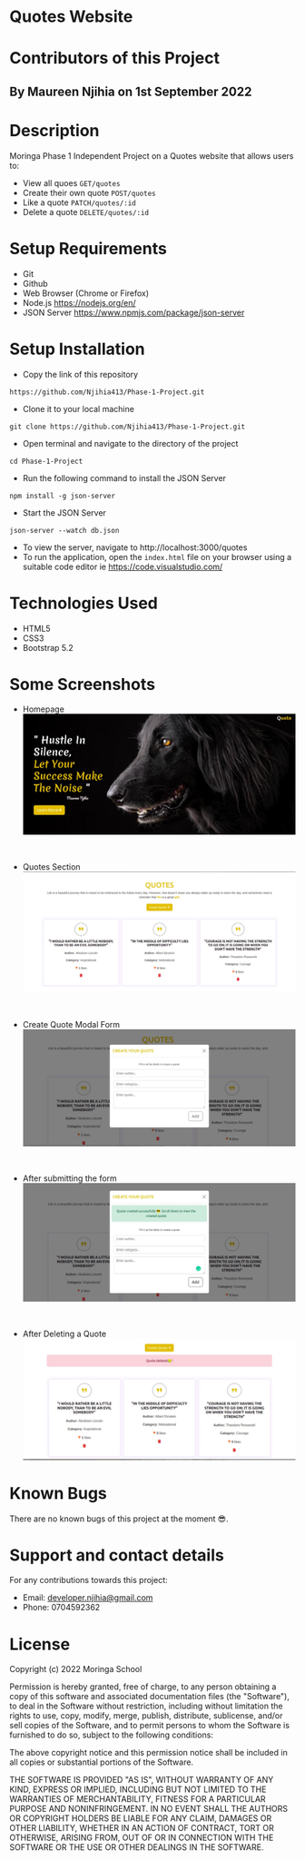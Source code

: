 # Quotes Website
# Contributors of this Project
## By Maureen Njihia on 1st September 2022
# Description
Moringa Phase 1 Independent Project on a Quotes website that allows users to:
* View all quoes `GET/quotes`
* Create their own quote `POST/quotes`
* Like a quote `PATCH/quotes/:id`
* Delete a quote `DELETE/quotes/:id`
# Setup Requirements
* Git
* Github
* Web Browser (Chrome or Firefox)
* Node.js https://nodejs.org/en/
* JSON Server https://www.npmjs.com/package/json-server
# Setup Installation
* Copy the link of this repository
```
https://github.com/Njihia413/Phase-1-Project.git
```
* Clone it to your local machine
```
git clone https://github.com/Njihia413/Phase-1-Project.git
```
* Open terminal and navigate to the directory of the project
```
cd Phase-1-Project
```
* Run the following command to install the JSON Server
```
npm install -g json-server
```
* Start the JSON Server
```
json-server --watch db.json
```
* To view the server, navigate to http://localhost:3000/quotes
* To run the application, open the `index.html` file on your browser using a suitable code editor ie https://code.visualstudio.com/
# Technologies Used
* HTML5
* CSS3
* Bootstrap 5.2
# Some Screenshots
* Homepage
![Homepage Image](assets/Home-img.jpg)
<br />

* Quotes Section
![Quotes Container](assets/Quotes-Container.jpg)
<br />

* Create Quote Modal Form
![Quote form](assets/Quote-form.jpg)
<br />

* After submitting the form
![Quote form submission](assets/Quote-modal.jpg)
<br />

* After Deleting a Quote
![Delete quote](assets/Delete-alert.jpg)

# Known Bugs
There are no known bugs of this project at the moment 😎.
# Support and contact details
For any contributions towards this project:
* Email: developer.njihia@gmail.com
* Phone: 0704592362
# License
Copyright (c) 2022 Moringa School

Permission is hereby granted, free of charge, to any person obtaining
a copy of this software and associated documentation files (the
"Software"), to deal in the Software without restriction, including
without limitation the rights to use, copy, modify, merge, publish,
distribute, sublicense, and/or sell copies of the Software, and to
permit persons to whom the Software is furnished to do so, subject to
the following conditions:

The above copyright notice and this permission notice shall be
included in all copies or substantial portions of the Software.

THE SOFTWARE IS PROVIDED "AS IS", WITHOUT WARRANTY OF ANY KIND,
EXPRESS OR IMPLIED, INCLUDING BUT NOT LIMITED TO THE WARRANTIES OF
MERCHANTABILITY, FITNESS FOR A PARTICULAR PURPOSE AND
NONINFRINGEMENT. IN NO EVENT SHALL THE AUTHORS OR COPYRIGHT HOLDERS BE
LIABLE FOR ANY CLAIM, DAMAGES OR OTHER LIABILITY, WHETHER IN AN ACTION
OF CONTRACT, TORT OR OTHERWISE, ARISING FROM, OUT OF OR IN CONNECTION
WITH THE SOFTWARE OR THE USE OR OTHER DEALINGS IN THE SOFTWARE.